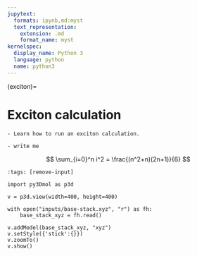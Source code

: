 ```yaml
---
jupytext:
  formats: ipynb,md:myst
  text_representation:
    extension: .md
    format_name: myst
kernelspec:
  display_name: Python 3
  language: python
  name: python3
---
```


(exciton)=

# Exciton calculation

```{objectives}
- Learn how to run an exciton calculation.
```

```{keypoints}
- write me
```

$$
\sum_{i=0}^n i^2 = \frac{(n^2+n)(2n+1)}{6}
$$


```{code-cell} ipython3
:tags: [remove-input]

import py3Dmol as p3d

v = p3d.view(width=400, height=400)

with open("inputs/base-stack.xyz", "r") as fh:
    base_stack_xyz = fh.read()

v.addModel(base_stack_xyz, "xyz")
v.setStyle({'stick':{}})
v.zoomTo()
v.show()
```
